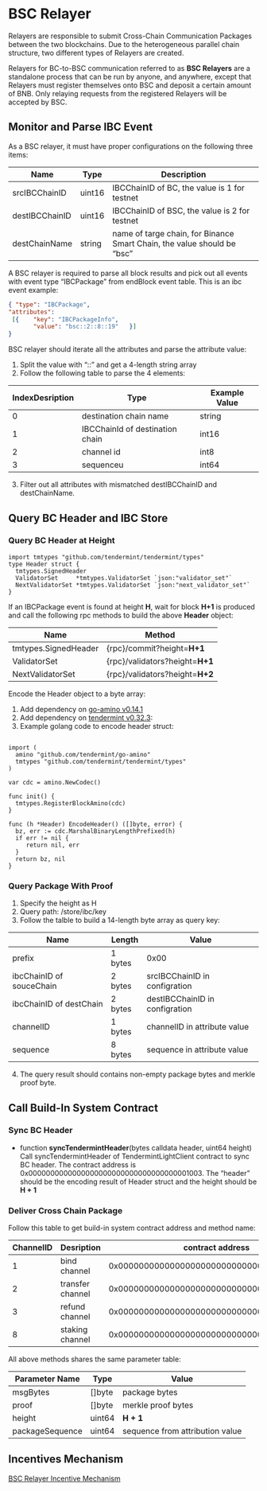 # BSC Relayer
Relayers are responsible to submit Cross-Chain Communication Packages between the two blockchains. Due to the heterogeneous parallel chain structure, two different types of Relayers are created.

Relayers for BC-to-BSC communication referred to as **BSC Relayers** are a standalone process that can be run by anyone, and anywhere, except that Relayers must register themselves onto BSC and deposit a certain amount of BNB. Only relaying requests from the registered Relayers will be accepted by BSC.

## Monitor and Parse IBC Event
As a BSC relayer, it must have proper configurations on the following three items:

| Name | Type | Description |
| ---- | ---- | ----------- |
|srcIBCChainID  |   uint16   |      IBCChainID of BC, the value is 1 for testnet       |
|destIBCChainID|uint16|IBCChainID of BSC, the value is 2 for testnet|
|destChainName|string|name of targe chain, for Binance Smart Chain, the value should be “bsc”|

A BSC relayer is required to parse all block results and pick out all events with event type “IBCPackage” from endBlock event table. This is an ibc event example:

```json
{ "type": "IBCPackage",
"attributes":
 [{    "key": "IBCPackageInfo",
       "value": "bsc::2::8::19"   }]
}

```

BSC relayer should iterate all the attributes and parse the attribute value:

1. Split the value with “::” and get a 4-length string array
2. Follow the following table to parse the 4 elements:

|IndexDesription|Type|Example Value|
| ---- | ---- | ----------- |
|0|destination chain name|string|bsc|
|1|IBCChainId of destination chain |int16|2|
|2|channel id|int8|8|
|3|sequenceu|int64|19|

3. Filter out all attributes with mismatched destIBCChainID and destChainName.

## Query BC Header and IBC Store
### Query BC Header at Height
```golang
import tmtypes "github.com/tendermint/tendermint/types"
type Header struct {
  tmtypes.SignedHeader
  ValidatorSet     *tmtypes.ValidatorSet `json:"validator_set"`
  NextValidatorSet *tmtypes.ValidatorSet `json:"next_validator_set"`
}
```

If an IBCPackage event is found at height **H**, wait for block **H+1** is produced and call the following rpc methods to build the above **Header** object:

|Name|Method|
| ---- | ---- |
|tmtypes.SignedHeader|{rpc}/commit?height=**H+1**|
|ValidatorSet|{rpc}/validators?height=**H+1**|
|NextValidatorSet|{rpc}/validators?height=**H+2**|

Encode the Header object to a byte array:

1. Add dependency on [go-amino v0.14.1](https://github.com/tendermint/go-amino/tree/v0.14.1)
2. Add dependency on [tendermint v0.32.3](https://github.com/tendermint/tendermint/tree/v0.32.3):
3. Example golang code to encode header struct:
```golang

import (
  amino "github.com/tendermint/go-amino"
  tmtypes "github.com/tendermint/tendermint/types"
)

var cdc = amino.NewCodec()

func init() {
  tmtypes.RegisterBlockAmino(cdc)
}

func (h *Header) EncodeHeader() ([]byte, error) {
  bz, err := cdc.MarshalBinaryLengthPrefixed(h)
  if err != nil {
     return nil, err
  }
  return bz, nil
}

```

### Query Package With Proof
1. Specify the height as H
2. Query path: /store/ibc/key
3. Follow the talble to build a 14-length byte array as query key:

|Name|Length|Value|
| ---- | ---- | ------ |
|prefix|1 bytes|0x00|
|ibcChainID of souceChain|2 bytes|srcIBCChainID in configration|
|ibcChainID of destChain|2 bytes|destIBCChainID in configration|
|channelID|1 bytes|channelID in attribute value|
|sequence|8 bytes|sequence in attribute value|

4. The query result should contains non-empty package bytes and merkle proof byte.

## Call Build-In System Contract

### Sync BC Header
* function **syncTendermintHeader**(bytes calldata header, uint64 height)
Call syncTendermintHeader of TendermintLightClient contract to sync BC header. The contract address is 0x0000000000000000000000000000000000001003. The “header” should be the encoding result of Header struct and the height should be **H + 1**

### Deliver Cross Chain Package
Follow this table to get build-in system contract address and method name:

|ChannelID|Desription|contract address|Methods|
| ---- | ---- | ----------- |----|
|1|bind channel|0x0000000000000000000000000000000000001004|handleBindPackage|
|2|transfer channel|0x0000000000000000000000000000000000001004|handleTransferInPackage|
|3|refund channel|0x0000000000000000000000000000000000001004|handleRefundPackage|
|8|staking channel|0x0000000000000000000000000000000000001000|handlePackage|

All above methods shares the same parameter table:


|Parameter Name|Type|Value|
| ---- | ---- | ----------- |
|msgBytes|[]byte|package bytes|
|proof|[]byte|merkle proof bytes|
|height|uint64|**H + 1**|
|packageSequence|uint64|sequence from attribution value|

## Incentives Mechanism

[BSC Relayer Incentive Mechanism](incentives.md)